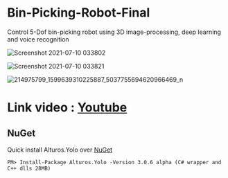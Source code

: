 # Bin-Picking-Robot-Final
Control 5-Dof bin-picking robot using 3D image-processing, deep learning and voice recognition

![Screenshot 2021-07-10 033802](https://user-images.githubusercontent.com/83063372/125136014-27f74e80-e134-11eb-8788-1ba327f090ec.png)

![Screenshot 2021-07-10 033821](https://user-images.githubusercontent.com/83063372/125136076-4a896780-e134-11eb-8871-bb1f999ffc7a.png)

![214975799_1599639310225887_5037755694620966469_n](https://user-images.githubusercontent.com/83063372/125147918-ed53dd00-e158-11eb-9eb4-258e2e4dd2ae.jpg)
# Link video : [Youtube](https://youtu.be/Na1XqhsG5VE)

## NuGet
Quick install Alturos.Yolo over [NuGet](https://www.nuget.org/packages/Alturos.Yolo)
```
PM> Install-Package Alturos.Yolo -Version 3.0.6 alpha (C# wrapper and C++ dlls 28MB)

